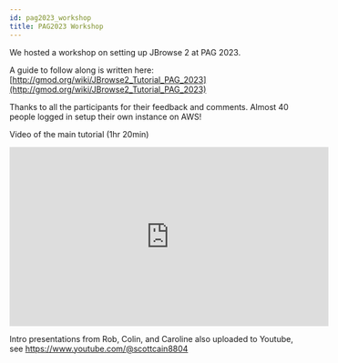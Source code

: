 ```yaml
---
id: pag2023_workshop
title: PAG2023 Workshop
---
```


We hosted a workshop on setting up JBrowse 2 at PAG 2023.

A guide to follow along is written here:
[http://gmod.org/wiki/JBrowse2_Tutorial_PAG_2023](http://gmod.org/wiki/JBrowse2_Tutorial_PAG_2023)

Thanks to all the participants for their feedback and comments. Almost 40 people
logged in setup their own instance on AWS!

Video of the main tutorial (1hr 20min)

<iframe width="560" height="315" src="https://www.youtube.com/embed/0MtYsAFEMXI" title="YouTube video player" frameborder="0" allow="accelerometer; autoplay; clipboard-write; encrypted-media; gyroscope; picture-in-picture" allowfullscreen></iframe>

Intro presentations from Rob, Colin, and Caroline also uploaded to Youtube, see
https://www.youtube.com/@scottcain8804
